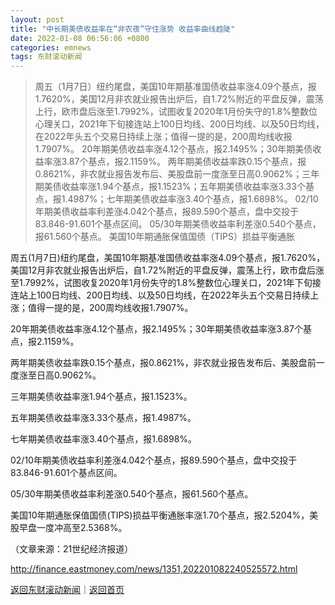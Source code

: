 ```yaml
---
layout: post
title: "中长期美债收益率在“非农夜”守住涨势 收益率曲线趋陡"
date: 2022-01-08 06:56:06 +0800
categories: emnews
tags: 东财滚动新闻
---
```

> 周五（1月7日）纽约尾盘，美国10年期基准国债收益率涨4.09个基点，报1.7620%，美国12月非农就业报告出炉后，自1.72%附近的平盘反弹，震荡上行，欧市盘后涨至1.7992%，试图收复2020年1月份失守的1.8%整数位心理关口，2021年下旬接连站上100日均线、200日均线、以及50日均线，在2022年头五个交易日持续上涨；值得一提的是，200周均线收报1.7907%。 20年期美债收益率涨4.12个基点，报2.1495%；30年期美债收益率涨3.87个基点，报2.1159%。 两年期美债收益率跌0.15个基点，报0.8621%，非农就业报告发布后、美股盘前一度涨至日高0.9062%；三年期美债收益率涨1.94个基点，报1.1523%；五年期美债收益率涨3.33个基点，报1.4987%；七年期美债收益率涨3.40个基点，报1.6898%。 02/10年期美债收益率利差涨4.042个基点，报89.590个基点，盘中交投于83.846-91.601个基点区间。 05/30年期美债收益率利差涨0.540个基点，报61.560个基点。 美国10年期通胀保值国债（TIPS）损益平衡通胀

<p>周五(1月7日)纽约尾盘，美国10年期基准国债收益率涨4.09个基点，报1.7620%，美国12月非农就业报告出炉后，自1.72%附近的平盘反弹，震荡上行，欧市盘后涨至1.7992%，试图收复2020年1月份失守的1.8%整数位心理关口，2021年下旬接连站上100日均线、200日均线、以及50日均线，在2022年头五个交易日持续上涨；值得一提的是，200周均线收报1.7907%。</p><p>20年期美债收益率涨4.12个基点，报2.1495%；30年期美债收益率涨3.87个基点，报2.1159%。 </p><p>两年期美债收益率跌0.15个基点，报0.8621%，非农就业报告发布后、美股盘前一度涨至日高0.9062%。</p><p>三年期美债收益率涨1.94个基点，报1.1523%。</p><p>五年期美债收益率涨3.33个基点，报1.4987%。</p><p>七年期美债收益率涨3.40个基点，报1.6898%。</p><p>02/10年期美债收益率利差涨4.042个基点，报89.590个基点，盘中交投于83.846-91.601个基点区间。 </p><p>05/30年期美债收益率利差涨0.540个基点，报61.560个基点。 </p><p>美国10年期通胀保值国债(TIPS)损益平衡通胀率涨1.70个基点，报2.5204%，美股早盘一度冲高至2.5368%。</p><p class="em_media">（文章来源：21世纪经济报道）</p>

<http://finance.eastmoney.com/news/1351,202201082240525572.html>

[返回东财滚动新闻](//finews.withounder.com/emnews/)｜[返回首页](//finews.withounder.com/)